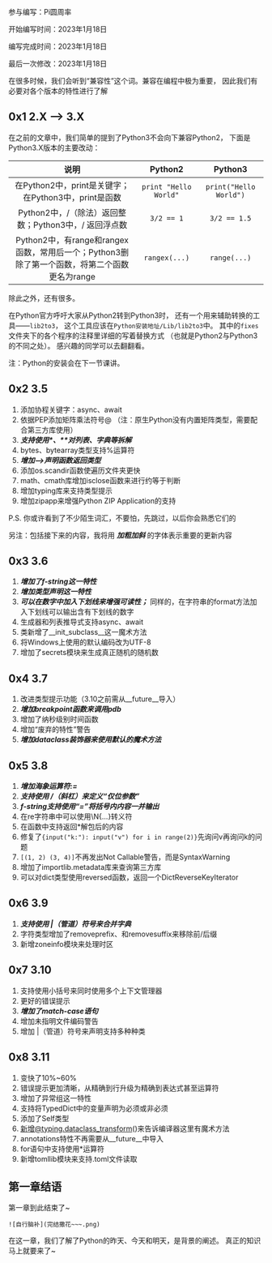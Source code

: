 <aside>
<p>参与编写：Pi圆周率</p>
<p>开始编写时间：2023年1月18日</p>
<p>编写完成时间：2023年1月18日</p>
<p>最后一次修改：2023年1月18日</p>
</aside>

在很多时候，我们会听到“兼容性”这个词。兼容在编程中极为重要，
因此我们有必要对各个版本的特性进行了解

## 0x1 2.X --> 3.X

在之前的文章中，我们简单的提到了Python3不会向下兼容Python2，
下面是Python3.X版本的主要改动：

|                              说明                               |        Python2        |        Python3         |
|:-------------------------------------------------------------:|:---------------------:|:----------------------:|
|            在Python2中，print是关键字；在Python3中，print是函数             | `print "Hello World"` | `print("Hello World")` |
|              Python2中，/（除法）返回整数；Python3中，/ 返回浮点数              |      `3/2 == 1`       |      `3/2 == 1.5`      |
| Python2中，有range和rangex函数，常用后一个；Python3删除了第一个函数，将第二个函数更名为range |     `rangex(...)`     |      `range(...)`      |

除此之外，还有很多。

在Python官方呼吁大家从Python2转到Python3时，
还有一个用来辅助转换的工具——`lib2to3`，
这个工具应该在`Python安装地址/Lib/lib2to3`中。
其中的`fixes`文件夹下的各个程序的注释里详细的写着替换方式
（也就是Python2与Python3的不同之处）。
感兴趣的同学可以去翻翻看。

注：Python的安装会在下一节课讲。

## 0x2 3.5

1. 添加协程关键字：async、await
2. 依据PEP添加矩阵乘法符号@
    （注：原生Python没有内置矩阵类型，需要配合第三方库使用）
3. ___支持使用*、**对列表、字典等拆解___
4. bytes、bytearray类型支持%运算符
5. ___增加-->声明函数返回类型___
6. 添加os.scandir函数使遍历文件夹更快
7. math、cmath库增加isclose函数来进行约等于判断
8. 增加typing库来支持类型提示
9. 增加zipapp来增强Python ZIP Application的支持

P.S. 你或许看到了不少陌生词汇，不要怕，先跳过，以后你会熟悉它们的

另注：包括接下来的内容，我将用 ___加粗加斜___ 的字体表示重要的更新内容
## 0x3 3.6

1. ___增加了f-string这一特性___
2. ___增加类型声明这一特性___
3. ___可以在数字中加入下划线来增强可读性；___
    同样的，在字符串的format方法加入下划线可以输出含有下划线的数字
4. 生成器和列表推导式支持async、await
5. 类新增了__init_subclass__这一魔术方法
6. 将Windows上使用的默认编码改为UTF-8
7. 增加了secrets模块来生成真正随机的随机数

## 0x4 3.7

1. 改进类型提示功能（3.10之前需从__future__导入）
2. ___增加breakpoint函数来调用pdb___
3. 增加了纳秒级别时间函数
4. 增加“废弃的特性”警告
5. ___增加dataclass装饰器来使用默认的魔术方法___

## 0x5 3.8

1. ___增加海象运算符:=___
2. ___支持使用 /（斜杠）来定义“仅位参数”___
3. ___f-string支持使用“=”将括号内内容一并输出___
4. 在re字符串中可以使用\N{...}转义符
5. 在函数中支持返回*解包后的内容
6. 修复了`{input("k:"): input("v") for i in range(2)}`先询问v再询问k的问题
7. `[(1, 2) (3, 4)]`不再发出Not Callable警告，而是SyntaxWarning
8. 增加了importlib.metadata库来查询第三方库
9. 可以对dict类型使用reversed函数，返回一个DictReverseKeyIterator

## 0x6 3.9

1. ___支持使用 |（管道）符号来合并字典___
2. 字符类型增加了removeprefix、和removesuffix来移除前/后缀
3. 新增zoneinfo模块来处理时区

## 0x7 3.10

1. 支持使用小括号来同时使用多个上下文管理器
2. 更好的错误提示
3. ___增加了match-case语句___
4. 增加未指明文件编码警告
5. 增加 |（管道）符号来声明支持多种种类

## 0x8 3.11

1. 变快了10%~60%
2. 错误提示更加清晰，从精确到行升级为精确到表达式甚至运算符
3. 增加了异常组这一特性
4. 支持将TypedDict中的变量声明为必须或非必须
5. 添加了Self类型
6. 新增@typing.dataclass_transform()来告诉编译器这里有魔术方法
7. annotations特性不再需要从__future__中导入
8. for语句中支持使用*运算符
9. 新增tomllib模块来支持.toml文件读取

## 第一章结语

第一章到此结束了~

`![自行脑补](完结撒花~~~.png)`

在这一章，我们了解了Python的昨天、今天和明天，是背景的阐述。
真正的知识马上就要来了~
